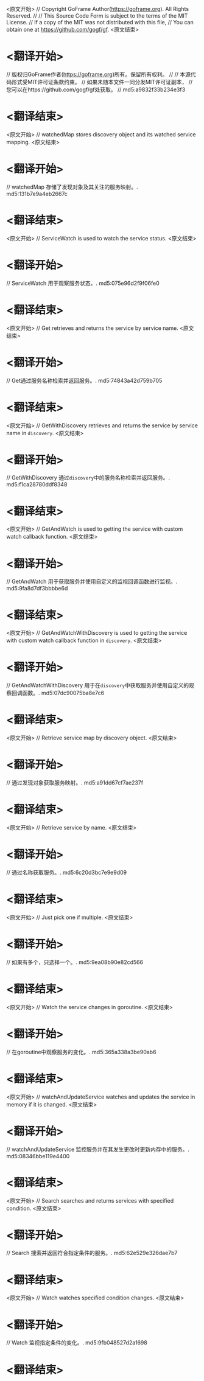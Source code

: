 
<原文开始>
// Copyright GoFrame Author(https://goframe.org). All Rights Reserved.
//
// This Source Code Form is subject to the terms of the MIT License.
// If a copy of the MIT was not distributed with this file,
// You can obtain one at https://github.com/gogf/gf.
<原文结束>

# <翻译开始>
// 版权归GoFrame作者(https://goframe.org)所有。保留所有权利。
//
// 本源代码形式受MIT许可证条款约束。
// 如果未随本文件一同分发MIT许可证副本，
// 您可以在https://github.com/gogf/gf处获取。
// md5:a9832f33b234e3f3
# <翻译结束>


<原文开始>
// watchedMap stores discovery object and its watched service mapping.
<原文结束>

# <翻译开始>
// watchedMap 存储了发现对象及其关注的服务映射。. md5:131b7e9a4eb2667c
# <翻译结束>


<原文开始>
// ServiceWatch is used to watch the service status.
<原文结束>

# <翻译开始>
// ServiceWatch 用于观察服务状态。. md5:075e96d2f9f06fe0
# <翻译结束>


<原文开始>
// Get retrieves and returns the service by service name.
<原文结束>

# <翻译开始>
// Get通过服务名称检索并返回服务。. md5:74843a42d759b705
# <翻译结束>


<原文开始>
// GetWithDiscovery retrieves and returns the service by service name in `discovery`.
<原文结束>

# <翻译开始>
// GetWithDiscovery 通过`discovery`中的服务名称检索并返回服务。. md5:f1ca28780ddf8348
# <翻译结束>


<原文开始>
// GetAndWatch is used to getting the service with custom watch callback function.
<原文结束>

# <翻译开始>
// GetAndWatch 用于获取服务并使用自定义的监视回调函数进行监视。. md5:9fa8d7df3bbbbe6d
# <翻译结束>


<原文开始>
// GetAndWatchWithDiscovery is used to getting the service with custom watch callback function in `discovery`.
<原文结束>

# <翻译开始>
// GetAndWatchWithDiscovery 用于在`discovery`中获取服务并使用自定义的观察回调函数。. md5:07dc90075ba8e7c6
# <翻译结束>


<原文开始>
// Retrieve service map by discovery object.
<原文结束>

# <翻译开始>
// 通过发现对象获取服务映射。. md5:a91dd67cf7ae237f
# <翻译结束>


<原文开始>
// Retrieve service by name.
<原文结束>

# <翻译开始>
// 通过名称获取服务。. md5:6c20d3bc7e9e9d09
# <翻译结束>


<原文开始>
// Just pick one if multiple.
<原文结束>

# <翻译开始>
// 如果有多个，只选择一个。. md5:9ea08b90e82cd566
# <翻译结束>


<原文开始>
// Watch the service changes in goroutine.
<原文结束>

# <翻译开始>
// 在goroutine中观察服务的变化。. md5:365a338a3be90ab6
# <翻译结束>


<原文开始>
// watchAndUpdateService watches and updates the service in memory if it is changed.
<原文结束>

# <翻译开始>
// watchAndUpdateService 监控服务并在其发生更改时更新内存中的服务。. md5:08346bbe119e4400
# <翻译结束>


<原文开始>
// Search searches and returns services with specified condition.
<原文结束>

# <翻译开始>
// Search 搜索并返回符合指定条件的服务。. md5:62e529e326dae7b7
# <翻译结束>


<原文开始>
// Watch watches specified condition changes.
<原文结束>

# <翻译开始>
// Watch 监视指定条件的变化。. md5:9fb048527d2a1698
# <翻译结束>

